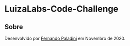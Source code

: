 # LuizaLabs-Code-Challenge



## Sobre

Desenvolvido por [Fernando Paladini](https://github.com/paladini) em Novembro de 2020.
